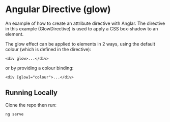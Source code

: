 # Angular Directive (glow)

An example of how to create an attribute directive with Anglar. The directive in
this example (GlowDirective) is used to apply a CSS box-shadow to an element.

The glow effect can be applied to elements in 2 ways, using the default colour (which is defined in the directive):

```
<div glow>...</div>
```

or by providing a colour binding:

```
<div [glow]="colour">...</div>
```

## Running Locally

Clone the repo then run:

```
ng serve
```

